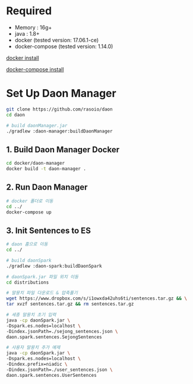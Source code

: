 # Required

- Memory : 16g+
- java : 1.8+
- docker (tested version: 17.06.1-ce)
- docker-compose (tested version: 1.14.0)

[docker install](https://docs.docker.com/engine/installation/)

[docker-compose install](https://docs.docker.com/compose/install/)

# Set Up Daon Manager

```bash
git clone https://github.com/rasoio/daon
cd daon

# build daonManager.jar 
./gradlew :daon-manager:buildDaonManager
```

## 1. Build Daon Manager Docker

```bash
cd docker/daon-manager
docker build -t daon-manager .
```
## 2. Run Daon Manager

```bash
# docker 폴더로 이동
cd ../
docker-compose up
```

## 3. Init Sentences to ES

```bash
# daon 홈으로 이동
cd ../

# build daonSpark 
./gradlew :daon-spark:buildDaonSpark

# daonSpark.jar 파일 위치 이동
cd distributions

# 말뭉치 파일 다운로드 & 압축풀기
wget https://www.dropbox.com/s/i1owxda42uhs6ti/sentences.tar.gz && \
tar xvzf sentences.tar.gz && rm sentences.tar.gz

# 세종 말뭉치 초기 입력
java -cp daonSpark.jar \
-Dspark.es.nodes=localhost \
-Dindex.jsonPath=./sejong_sentences.json \
daon.spark.sentences.SejongSentences

# 사용자 말뭉치 추가 예제
java -cp daonSpark.jar \
-Dspark.es.nodes=localhost \
-Dindex.prefix=niadic \
-Dindex.jsonPath=./user_sentences.json \
daon.spark.sentences.UserSentences
```